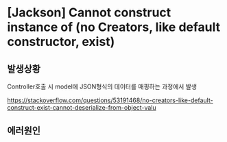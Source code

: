 # [Jackson] Cannot construct instance of (no Creators, like default constructor, exist)


## 발생상황
Controller호출 시 model에 JSON형식의 데이터를 매핑하는 과정에서 발생

https://stackoverflow.com/questions/53191468/no-creators-like-default-construct-exist-cannot-deserialize-from-object-valu


## 에러원인 




